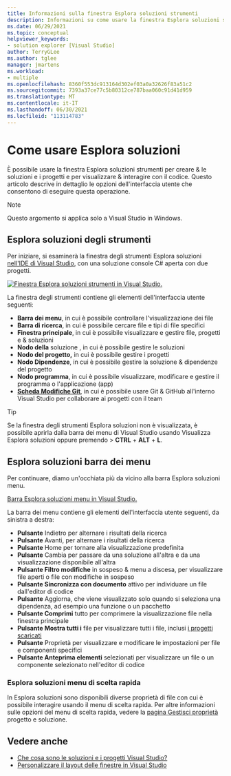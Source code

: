 ```yaml
---
title: Informazioni sulla finestra Esplora soluzioni strumenti
description: Informazioni su come usare la finestra Esplora soluzioni strumenti in Visual Studio per creare & file, progetti e soluzioni.
ms.date: 06/29/2021
ms.topic: conceptual
helpviewer_keywords:
- solution explorer [Visual Studio]
author: TerryGLee
ms.author: tglee
manager: jmartens
ms.workload:
- multiple
ms.openlocfilehash: 8360f553dc913164d302ef03a0a32626f83a51c2
ms.sourcegitcommit: 7393a37ce77c5b80312ce787baa060c91d41d959
ms.translationtype: MT
ms.contentlocale: it-IT
ms.lasthandoff: 06/30/2021
ms.locfileid: "113114783"
---
```

# <a name="how-to-use-solution-explorer"></a>Come usare Esplora soluzioni

È possibile usare la finestra Esplora soluzioni strumenti per creare & le soluzioni e i progetti e per visualizzare & interagire con il codice. Questo articolo descrive in dettaglio le opzioni dell'interfaccia utente che consentono di eseguire questa operazione.

> [!NOTE]
> Questo argomento si applica solo a Visual Studio in Windows.

## <a name="solution-explorer-tool-window"></a>Esplora soluzioni degli strumenti

Per iniziare, si esaminerà la finestra degli strumenti Esplora soluzioni [nell'IDE di Visual Studio](../get-started/visual-studio-ide.md), con una soluzione console C# aperta con due progetti.

[![Finestra Esplora soluzioni strumenti in Visual Studio.](media/solution-explorer-tool-window.png)](media/solution-explorer-tool-window.png#lightbox)

La finestra degli strumenti contiene gli elementi dell'interfaccia utente seguenti:

- **Barra dei menu**, in cui è possibile controllare l'visualizzazione dei file
- **Barra di ricerca**, in cui è possibile cercare file e tipi di file specifici
- **Finestra principale**, in cui è possibile visualizzare e gestire file, progetti e & soluzioni
- **Nodo della** soluzione , in cui è possibile gestire le soluzioni
- **Nodo del progetto,** in cui è possibile gestire i progetti
- **Nodo Dipendenze**, in cui è possibile gestire la soluzione & dipendenze del progetto
- **Nodo programma**, in cui è possibile visualizzare, modificare e gestire il programma o l'applicazione (app)
- **[Scheda Modifiche Git](../version-control/git-with-visual-studio.md?view=vs-2019&preserve-view=true#git-changes-window)**, in cui è possibile usare Git & GitHub all'interno Visual Studio per collaborare ai progetti con il team

> [!TIP]
> Se la finestra degli strumenti Esplora soluzioni non è visualizzata, è possibile aprirla dalla barra dei menu di Visual Studio usando Visualizza Esplora soluzioni oppure premendo  >   **CTRL** + **ALT** + **L**.

## <a name="solution-explorer-menu-bar"></a>Esplora soluzioni barra dei menu

Per continuare, diamo un'occhiata più da vicino alla barra Esplora soluzioni menu.

[Barra Esplora soluzioni menu in Visual Studio.](media/solution-explorer-menu-bar.png)

La barra dei menu contiene gli elementi dell'interfaccia utente seguenti, da sinistra a destra:

- **Pulsante** Indietro per alternare i risultati della ricerca
- **Pulsante** Avanti, per alternare i risultati della ricerca
- **Pulsante** Home per tornare alla visualizzazione predefinita
- **Pulsante** Cambia per passare da una soluzione all'altra e da una visualizzazione disponibile all'altra
- **Pulsante Filtro modifiche** in sospeso & menu a discesa, per visualizzare file aperti o file con modifiche in sospeso
- **Pulsante Sincronizza con documento** attivo per individuare un file dall'editor di codice
- **Pulsante** Aggiorna, che viene visualizzato solo quando si seleziona una dipendenza, ad esempio una funzione o un pacchetto
- **Pulsante Comprimi** tutto per comprimere la visualizzazione file nella finestra principale
- **Pulsante Mostra tutti i** file per visualizzare tutti i file, inclusi [i progetti scaricati](filtered-solutions.md#toggle-unloaded-project-visibility)
- **Pulsante** Proprietà per visualizzare e modificare le impostazioni per file e componenti specifici
- **Pulsante Anteprima elementi** selezionati per visualizzare un file o un componente selezionato nell'editor di codice

### <a name="solution-explorer-right-click-context-menu"></a>Esplora soluzioni menu di scelta rapida

In Esplora soluzioni sono disponibili diverse proprietà di file con cui è possibile interagire usando il menu di scelta rapida. Per altre informazioni sulle opzioni del menu di scelta rapida, vedere la [pagina Gestisci proprietà](managing-project-and-solution-properties.md) progetto e soluzione.

## <a name="see-also"></a>Vedere anche

- [Che cosa sono le soluzioni e i progetti Visual Studio?](solutions-and-projects-in-visual-studio.md)
- [Personalizzare il layout delle finestre in Visual Studio](customizing-window-layouts-in-visual-studio.md)
